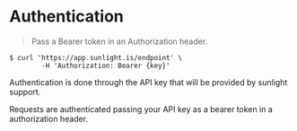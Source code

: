 # Authentication

> Pass a Bearer token in an Authorization header.

```shell
$ curl 'https://app.sunlight.is/endpoint' \
        -H 'Authorization: Bearer {key}'
```

Authentication is done through the API key that will be provided by sunlight support.

Requests are authenticated passing your API key as a bearer token in a authorization header.
